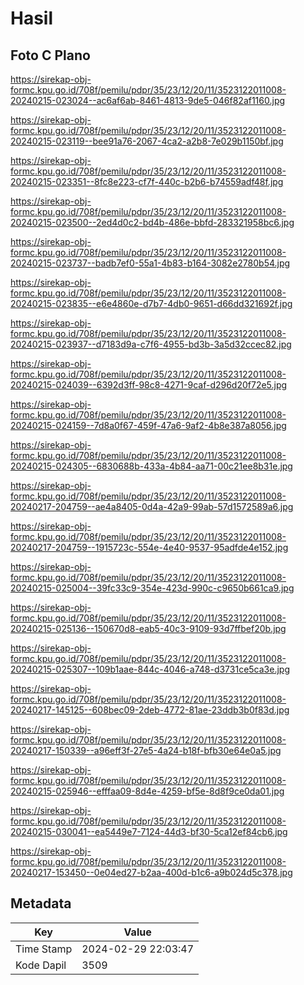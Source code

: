 # Hasil

## Foto C Plano

https://sirekap-obj-formc.kpu.go.id/708f/pemilu/pdpr/35/23/12/20/11/3523122011008-20240215-023024--ac6af6ab-8461-4813-9de5-046f82af1160.jpg

https://sirekap-obj-formc.kpu.go.id/708f/pemilu/pdpr/35/23/12/20/11/3523122011008-20240215-023119--bee91a76-2067-4ca2-a2b8-7e029b1150bf.jpg

https://sirekap-obj-formc.kpu.go.id/708f/pemilu/pdpr/35/23/12/20/11/3523122011008-20240215-023351--8fc8e223-cf7f-440c-b2b6-b74559adf48f.jpg

https://sirekap-obj-formc.kpu.go.id/708f/pemilu/pdpr/35/23/12/20/11/3523122011008-20240215-023500--2ed4d0c2-bd4b-486e-bbfd-283321958bc6.jpg

https://sirekap-obj-formc.kpu.go.id/708f/pemilu/pdpr/35/23/12/20/11/3523122011008-20240215-023737--badb7ef0-55a1-4b83-b164-3082e2780b54.jpg

https://sirekap-obj-formc.kpu.go.id/708f/pemilu/pdpr/35/23/12/20/11/3523122011008-20240215-023835--e6e4860e-d7b7-4db0-9651-d66dd321692f.jpg

https://sirekap-obj-formc.kpu.go.id/708f/pemilu/pdpr/35/23/12/20/11/3523122011008-20240215-023937--d7183d9a-c7f6-4955-bd3b-3a5d32ccec82.jpg

https://sirekap-obj-formc.kpu.go.id/708f/pemilu/pdpr/35/23/12/20/11/3523122011008-20240215-024039--6392d3ff-98c8-4271-9caf-d296d20f72e5.jpg

https://sirekap-obj-formc.kpu.go.id/708f/pemilu/pdpr/35/23/12/20/11/3523122011008-20240215-024159--7d8a0f67-459f-47a6-9af2-4b8e387a8056.jpg

https://sirekap-obj-formc.kpu.go.id/708f/pemilu/pdpr/35/23/12/20/11/3523122011008-20240215-024305--6830688b-433a-4b84-aa71-00c21ee8b31e.jpg

https://sirekap-obj-formc.kpu.go.id/708f/pemilu/pdpr/35/23/12/20/11/3523122011008-20240217-204759--ae4a8405-0d4a-42a9-99ab-57d1572589a6.jpg

https://sirekap-obj-formc.kpu.go.id/708f/pemilu/pdpr/35/23/12/20/11/3523122011008-20240217-204759--1915723c-554e-4e40-9537-95adfde4e152.jpg

https://sirekap-obj-formc.kpu.go.id/708f/pemilu/pdpr/35/23/12/20/11/3523122011008-20240215-025004--39fc33c9-354e-423d-990c-c9650b661ca9.jpg

https://sirekap-obj-formc.kpu.go.id/708f/pemilu/pdpr/35/23/12/20/11/3523122011008-20240215-025136--150670d8-eab5-40c3-9109-93d7ffbef20b.jpg

https://sirekap-obj-formc.kpu.go.id/708f/pemilu/pdpr/35/23/12/20/11/3523122011008-20240215-025307--109b1aae-844c-4046-a748-d3731ce5ca3e.jpg

https://sirekap-obj-formc.kpu.go.id/708f/pemilu/pdpr/35/23/12/20/11/3523122011008-20240217-145125--608bec09-2deb-4772-81ae-23ddb3b0f83d.jpg

https://sirekap-obj-formc.kpu.go.id/708f/pemilu/pdpr/35/23/12/20/11/3523122011008-20240217-150339--a96eff3f-27e5-4a24-b18f-bfb30e64e0a5.jpg

https://sirekap-obj-formc.kpu.go.id/708f/pemilu/pdpr/35/23/12/20/11/3523122011008-20240215-025946--efffaa09-8d4e-4259-bf5e-8d8f9ce0da01.jpg

https://sirekap-obj-formc.kpu.go.id/708f/pemilu/pdpr/35/23/12/20/11/3523122011008-20240215-030041--ea5449e7-7124-44d3-bf30-5ca12ef84cb6.jpg

https://sirekap-obj-formc.kpu.go.id/708f/pemilu/pdpr/35/23/12/20/11/3523122011008-20240217-153450--0e04ed27-b2aa-400d-b1c6-a9b024d5c378.jpg


## Metadata

| Key        | Value               |
| ---------- | ------------------- |
| Time Stamp | 2024-02-29 22:03:47 |
| Kode Dapil | 3509                |



